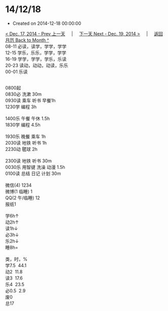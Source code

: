 # 14/12/18

- Created on 2014-12-18 00:00:00

[< Dec. 17, 2014 - Prev 上一天](/_archived/lifelogs/2014/12/d17.md) &nbsp; &nbsp; | &nbsp; &nbsp; [下一天 Next - Dec. 19, 2014 >](/_archived/lifelogs/2014/12/d19.md) &nbsp; &nbsp; |  &nbsp; &nbsp; [返回月历 Back to Month ^](/_archived/lifelogs/2014/12/index.md)
<br/>08-11 必读，读学，学学，学学<br/>12-15 学乐，乐乐，学学，学学<br/>16-19 学学，学学，学乐，乐读<br/>20-23 读动，动动，动读，乐乐<br/>00-01 乐读<div><br/></div>0800起<br/>0830必 洗漱 30m<br/>0930读 乘车 听书 早餐1h<br/>1230学 编程 3h<div><br/></div>1400乐 午餐 午休 1.5h<br/>1830学 编程 4.5h<div><br/></div>1930乐 晚餐 乘车 1h<br/>2030读 地铁 听书 1h<br/>2230动 毽球 2h<div><br/></div>2300读 地铁 听书 30m<br/>0030乐 用智键 洗澡 动漫 1.5h<br/>0100读 总结 日记 计划 30m<div><br/></div>微信(4) 1234<br/>微博(1 临睡) 1<br/>QQ(2 午/临睡) 12<br/>报纸1<div><br/></div>学6h↑<br/>动2h↑<br/>读1h↓<br/>必3h↓<br/>乐2h↓<br/>睡8h=<div><br/></div>类，时，%<br/>学7.5  44.1<br/>动2  11.8<br/>读3  17.6<br/>乐4  23.5<br/>必0.5  2.9<br/>废0<br/>总17</div>

